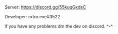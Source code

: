 Server: https://discord.gg/55kuqGxdsC

Developer: rxtro.exe#3522

if you have any problems dm the dev on discord. ^-^
